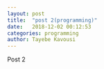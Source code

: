```yaml
---
layout: post
title:  "post 2(programming)"
date:   2018-12-02 00:12:53
categories: programming
author: Tayebe Kavousi
---
```

Post 2



